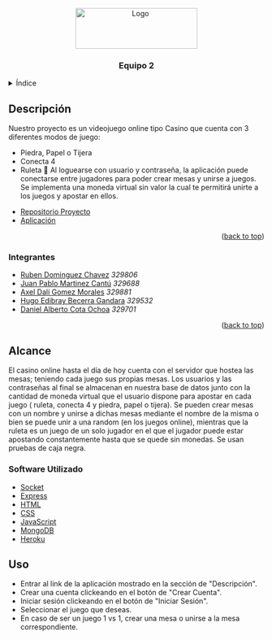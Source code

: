 <div id="top"></div>
<br />
<div align="center">
  <a href="https://github.com/Ruben-Dominguez/Cashino">
    <img src="https://bit.ly/3FruyCU" alt="Logo" width="240" height="80">
  </a>

  <h3 align="center">Equipo 2</h3>

</div>



<!-- TABLE OF CONTENTS -->
<details>
  <summary>Índice</summary>
  <ol>
    <li>
      <a href="#descripcion">Descripción</a>
    </li>
    <li>
      <a href="#integrantes">Integrantes</a>
    </li>
    <li><a href="#alcance">Alcance</a></li>
    <li><a href="#software utilizado">Software Utilizado</a></li>
    <li><a href="#uso">Uso</a></li>
</details>

## Descripción

Nuestro proyecto es un videojuego online tipo Casino que cuenta con 3 diferentes modos de juego: 
- Piedra, Papel o Tijera
- Conecta 4
- Ruleta 👀
Al loguearse con usuario y contraseña, la aplicación puede conectarse entre jugadores para poder crear mesas y unirse a juegos.
Se implementa una moneda virtual sin valor la cual te permitirá unirte a los juegos y apostar en ellos.

* [Repositorio Proyecto](https://github.com/Ruben-Dominguez/Cashino)
* [Aplicación](https://cashino-wong.herokuapp.com/index.html)

<p align="right">(<a href="#top">back to top</a>)</p>



### Integrantes

* [Ruben Dominguez Chavez](https://github.com/Ruben-Dominguez)    _329806_
* [Juan Pablo Martinez Cantú](https://github.com/JuanPablomtz0)   _329688_
* [Axel Dalí Gomez Morales](https://github.com/AxlDali)           _329881_
* [Hugo Edibray Becerra Gandara](https://github.com/Edibraaay)    _329532_
* [Daniel Alberto Cota Ochoa](https://github.com/DnlCt)           _329701_

<p align="right">(<a href="#top">back to top</a>)</p>

## Alcance

El casino online hasta el día de hoy cuenta con el servidor que hostea las mesas; teniendo cada juego sus propias mesas. Los usuarios y las contraseñas al final se almacenan en nuestra base de datos junto con la cantidad de moneda virtual que el usuario dispone para apostar en cada juego ( ruleta, conecta 4 y piedra, papel o tijera).  Se pueden crear mesas con un nombre y unirse a dichas mesas mediante el nombre de la misma o bien se puede unir a una random (en los juegos online), mientras que la ruleta es un juego de un solo jugador en el que el jugador puede estar apostando constantemente hasta que se quede sin monedas. Se usan pruebas de caja negra.

### Software Utilizado

- [Socket](https://socket.io/)
- [Express](https://expressjs.com/es/)
- [HTML](https://developer.mozilla.org/es/docs/Web/HTML)
- [CSS](https://developer.mozilla.org/es/docs/Web/CSS)
- [JavaScript](https://developer.mozilla.org/es/docs/Web/JavaScript)
- [MongoDB](https://www.mongodb.com/es)
- [Heroku](https://www.heroku.com/)

## Uso

- Entrar al link de la aplicación mostrado en la sección de "Descripción".
- Crear una cuenta clickeando en el botón de "Crear Cuenta".
- Iniciar sesión clickeando en el botón de "Iniciar Sesión".
- Seleccionar el juego que deseas.
- En caso de ser un juego 1 vs 1, crear una mesa o unirse a la mesa correspondiente.

